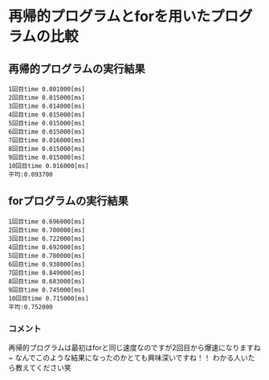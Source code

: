 # 再帰的プログラムとforを用いたプログラムの比較

## 再帰的プログラムの実行結果
```
1回目time 0.801000[ms]
2回目time 0.015000[ms]
3回目time 0.014000[ms]
4回目time 0.015000[ms]
5回目time 0.015000[ms]
6回目time 0.015000[ms]
7回目time 0.016000[ms]
8回目time 0.015000[ms]
9回目time 0.015000[ms]
10回目time 0.016000[ms]
平均:0.093700
```

## forプログラムの実行結果
```
1回目time 0.696000[ms]
2回目time 0.700000[ms]
3回目time 0.722000[ms]
4回目time 0.692000[ms]
5回目time 0.780000[ms]
6回目time 0.938000[ms]
7回目time 0.849000[ms]
8回目time 0.683000[ms]
9回目time 0.745000[ms]
10回目time 0.715000[ms]
平均:0.752000
```

### コメント

再帰的プログラムは最初はforと同じ速度なのですが2回目から爆速になりますね~
なんでこのような結果になったのかとても興味深いですね！！
わかる人いたら教えてください笑
